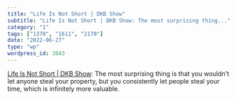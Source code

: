 ```yaml
---
title: "Life Is Not Short | DKB Show"
subtitle: "Life Is Not Short | DKB Show: The most surprising thing..."
category: "1"
tags: ["1378", "1611", "2170"]
date: "2022-06-27"
type: "wp"
wordpress_id: 3843
---
```

[ Life Is Not Short | DKB Show]( https://dkb.show/post/life-is-not-short): The most surprising thing is that you wouldn’t let anyone steal your property, but you consistently let people steal your time, which is infinitely more valuable.